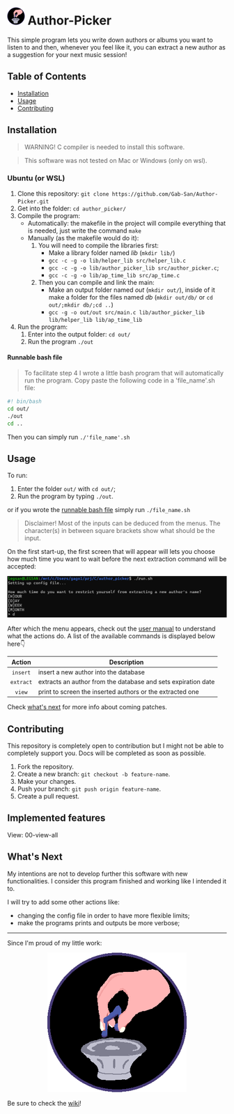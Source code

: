# <img src="./other/images/author-picker-logo.png" alt="Description of image" style="width:40px;height:40px;"/> Author-Picker

This simple program lets you write down authors or albums you want to listen to and then, whenever you feel like it, you can extract a new author as a suggestion for your next music session!

## Table of Contents

- [Installation](#installation)
- [Usage](#usage)
- [Contributing](#contributing)

## Installation

> WARNING! C compiler is needed to install this software.

> This software was not tested on Mac or Windows (only on wsl).

### Ubuntu (or WSL)

1. Clone this repository: `git clone https://github.com/Gab-San/Author-Picker.git`
2. Get into the folder: `cd author_picker/`
3. Compile the program:
    - Automatically: the makefile in the project will compile everything that is needed, just write the command `make`
    - Manually (as the makefile would do it):
        1. You will need to compile the libraries first:
            - Make a library folder named *lib* (`mkdir lib/`)
            - `gcc -c -g -o lib/helper_lib src/helper_lib.c`
            - `gcc -c -g -o lib/author_picker_lib src/author_picker.c`;
            - `gcc -c -g -o lib/ap_time_lib src/ap_time.c`
        2. Then you can compile and link the main:
            - Make an output folder named *out* (`mkdir out/`), inside of it make a folder for the files named *db* (`mkdir out/db/` or `cd out/;mkdir db/;cd ..`)
            - `gcc -g -o out/out src/main.c lib/author_picker_lib lib/helper_lib lib/ap_time_lib`
4. Run the program:
    1. Enter into the output folder: `cd out/`
    2. Run the program `./out`

#### Runnable bash file

> To facilitate step 4 I wrote a little bash program that will automatically run the program.
Copy paste the following code in a 'file_name'.sh file:

```bash
#! bin/bash
cd out/
./out
cd ..
```

Then you can simply run `./'file_name'.sh`

## Usage

To run:

1. Enter the folder `out/` with `cd out/`;
2. Run the program by typing `./out`.

or if you wrote the [runnable bash file](#runnable-bash-file) simply run `./file_name.sh`

> Disclaimer! Most of the inputs can be deduced from the menus. The character(s) in between square brackets show what should be the input.

On the first start-up, the first screen that will appear will lets you choose how much time you want to wait before the next extraction command will be accepted:

![Choose-Limit](./images/tutorial/choose_limit.png)

After which the menu appears, check out the [user manual](./other/user_manual.md) to understand what the actions do. A list
of the available commands is displayed below here👇

| Action | Description |
|:------:| ----------- |
| `insert` | insert a new author into the database |
| `extract` | extracts an author from the database and sets expiration date |
| `view` | print to screen the inserted authors or the extracted one |

Check [what's next](#whats-next) for more info about coming patches.

## Contributing

This repository is completely open to contribution but I might not be able to completely support you. Docs will be completed as soon as possible.

1. Fork the repository.
2. Create a new branch: `git checkout -b feature-name`.
3. Make your changes.
4. Push your branch: `git push origin feature-name`.
5. Create a pull request.

## Implemented features

View: 00-view-all

## What's Next

My intentions are not to develop further this software with new functionalities. I consider this program finished and working like I intended it to.

I will try to add some other actions like:

- changing the config file in order to have more flexible limits;
- make the programs prints and outputs be more verbose;

---

Since I'm proud of my little work:
<p align="center"> <img src="./other/images/author-picker-logo.png" alt="Logo"> </p>

Be sure to check the [wiki](https://github.com/Gab-San/Author-Picker/wiki)!
